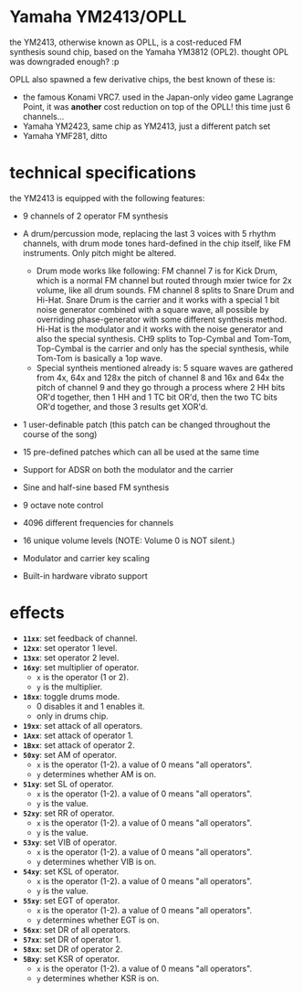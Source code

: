 # Yamaha YM2413/OPLL

the YM2413, otherwise known as OPLL, is a cost-reduced FM synthesis sound chip, based on the Yamaha YM3812 (OPL2). thought OPL was downgraded enough? :p

OPLL also spawned a few derivative chips, the best known of these is:
- the famous Konami VRC7. used in the Japan-only video game Lagrange Point, it was **another** cost reduction on top of the OPLL! this time just 6 channels...
- Yamaha YM2423, same chip as YM2413, just a different patch set
- Yamaha YMF281, ditto

# technical specifications

the YM2413 is equipped with the following features:

- 9 channels of 2 operator FM synthesis
- A drum/percussion mode, replacing the last 3 voices with 5 rhythm channels, with drum mode tones hard-defined in the chip itself, like FM instruments. Only pitch might be altered.

  - Drum mode works like following: FM channel 7 is for Kick Drum, which is a normal FM channel but routed through mxier twice for 2x volume, like all drum sounds. FM channel 8 splits to Snare Drum and Hi-Hat. Snare Drum is the carrier and it works with a special 1 bit noise generator combined with a square wave, all possible by overriding phase-generator with some different synthesis method. Hi-Hat is the modulator and it works with the noise generator and also the special synthesis. CH9 splits to Top-Cymbal and Tom-Tom, Top-Cymbal is the carrier and only has the special synthesis, while Tom-Tom is basically a 1op wave. 
  - Special syntheis mentioned already is: 5 square waves are gathered from 4x, 64x and 128x the pitch of channel 8 and 16x and 64x the pitch of channel 9 and they go through a process where 2 HH bits OR'd together, then 1 HH and 1 TC bit OR'd, then the two TC bits OR'd together, and those 3 results get XOR'd.
 
- 1 user-definable patch (this patch can be changed throughout the course of the song)
- 15 pre-defined patches which can all be used at the same time
- Support for ADSR on both the modulator and the carrier
- Sine and half-sine based FM synthesis
- 9 octave note control
- 4096 different frequencies for channels
- 16 unique volume levels (NOTE: Volume 0 is NOT silent.)
- Modulator and carrier key scaling
- Built-in hardware vibrato support

# effects

- **`11xx`**: set feedback of channel.
- **`12xx`**: set operator 1 level.
- **`13xx`**: set operator 2 level.
- **`16xy`**: set multiplier of operator.
  - `x` is the operator (1 or 2).
  - `y` is the multiplier.
- **`18xx`**: toggle drums mode.
  - 0 disables it and 1 enables it.
  - only in drums chip.
- **`19xx`**: set attack of all operators.
- **`1Axx`**: set attack of operator 1.
- **`1Bxx`**: set attack of operator 2.
- **`50xy`**: set AM of operator.
  - `x` is the operator (1-2). a value of 0 means "all operators".
  - `y` determines whether AM is on.
- **`51xy`**: set SL of operator.
  - `x` is the operator (1-2). a value of 0 means "all operators".
  - `y` is the value.
- **`52xy`**: set RR of operator.
  - `x` is the operator (1-2). a value of 0 means "all operators".
  - `y` is the value.
- **`53xy`**: set VIB of operator.
  - `x` is the operator (1-2). a value of 0 means "all operators".
  - `y` determines whether VIB is on.
- **`54xy`**: set KSL of operator.
  - `x` is the operator (1-2). a value of 0 means "all operators".
  - `y` is the value.
- **`55xy`**: set EGT of operator.
  - `x` is the operator (1-2). a value of 0 means "all operators".
  - `y` determines whether EGT is on.
- **`56xx`**: set DR of all operators.
- **`57xx`**: set DR of operator 1.
- **`58xx`**: set DR of operator 2.
- **`5Bxy`**: set KSR of operator.
  - `x` is the operator (1-2). a value of 0 means "all operators".
  - `y` determines whether KSR is on.
